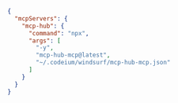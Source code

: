 <!--
macOS/Linux: ~/.codeium/windsurf/mcp_config.json
Windows: %APPDATA%\Codeium\windsurf\mcp_config.json
-->
<!--
  注意:
  - Windsurf の 100 ツール制限を回避するため mcp-hub-mcp を使用しています
  - 実際の MCP サーバー定義は ~/.codeium/windsurf/mcp-hub-mcp.json に記載
  - mcp-hub-mcp が全ての MCP サーバーを統合管理します
-->

```json
{
  "mcpServers": {
    "mcp-hub": {
      "command": "npx",
      "args": [
        "-y",
        "mcp-hub-mcp@latest",
        "~/.codeium/windsurf/mcp-hub-mcp.json"
      ]
    }
  }
}
```
